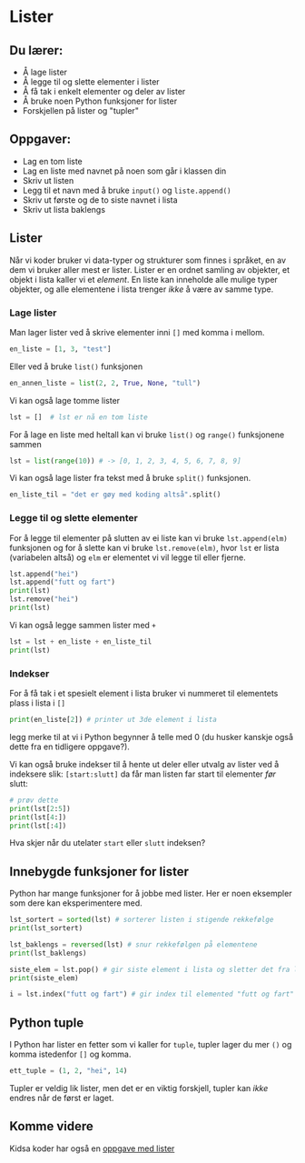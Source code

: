 # Lister

## Du lærer:
* Å lage lister
* Å legge til og slette elementer i lister
* Å få tak i enkelt elementer og deler av lister
* Å bruke noen Python funksjoner for lister
* Forskjellen på lister og "tupler"

## Oppgaver:
* Lag en tom liste
* Lag en liste med navnet på noen som går i klassen din
* Skriv ut listen
* Legg til et navn med å bruke `input()` og `liste.append()`
* Skriv ut første og de to siste navnet i lista
* Skriv ut lista baklengs

## Lister
Når vi koder bruker vi data-typer og strukturer som finnes i språket, en av
dem vi bruker aller mest er lister. Lister er en ordnet samling av objekter,
et objekt i lista kaller vi et _element_.
En liste kan inneholde alle mulige typer objekter, og alle elementene i
lista trenger _ikke_ å være av samme type.


### Lage lister
Man lager lister ved å skrive elementer inni `[]` med komma i mellom.
```python
en_liste = [1, 3, "test"]
```
Eller ved å bruke `list()` funksjonen
```python
en_annen_liste = list(2, 2, True, None, "tull")
```
Vi kan også lage tomme lister
```python
lst = []  # lst er nå en tom liste
```
For å lage en liste med heltall kan vi bruke `list()` og
`range()` funksjonene sammen
```python
lst = list(range(10)) # -> [0, 1, 2, 3, 4, 5, 6, 7, 8, 9]
```

Vi kan også lage lister fra tekst med å bruke `split()`
funksjonen.
```python
en_liste_til = "det er gøy med koding altså".split()
```

### Legge til og slette elementer
For å legge til elementer på slutten av ei liste kan vi bruke
`lst.append(elm)` funksjonen og for å slette kan vi bruke
`lst.remove(elm)`, hvor `lst` er lista (variabelen altså) og
`elm` er elementet vi vil legge til eller fjerne.
```python
lst.append("hei")
lst.append("futt og fart")
print(lst)
lst.remove("hei")
print(lst)
```
Vi kan også legge sammen lister med `+`
```python
lst = lst + en_liste + en_liste_til
print(lst)
```


### Indekser
For å få tak i et spesielt element i lista bruker vi nummeret til
elementets plass i lista i `[]`
```python
print(en_liste[2]) # printer ut 3de element i lista
```
legg merke til at vi i Python begynner å telle med 0 (du husker kanskje
også dette fra en tidligere oppgave?).

Vi kan også bruke indekser til å hente ut deler eller utvalg av lister
ved å indeksere slik: `[start:slutt]` da får man listen far start til
elementer _før_ slutt:
```python
# prøv dette
print(lst[2:5])
print(lst[4:])
print(lst[:4])
```
Hva skjer når du utelater `start` eller `slutt` indeksen?


## Innebygde funksjoner for lister
Python har mange funksjoner for å jobbe med lister.
Her er noen eksempler som dere kan eksperimentere med.
```python
lst_sortert = sorted(lst) # sorterer listen i stigende rekkefølge
print(lst_sortert)

lst_baklengs = reversed(lst) # snur rekkefølgen på elementene
print(lst_baklengs)

siste_elem = lst.pop() # gir siste element i lista og sletter det fra lista
print(siste_elem)

i = lst.index("futt og fart") # gir index til elemented "futt og fart"
```


## Python tuple
I Python har lister en fetter som vi kaller for `tuple`, tupler lager du mer `()`
og komma istedenfor `[]` og komma.
```python
ett_tuple = (1, 2, "hei", 14)
```

Tupler er veldig lik lister, men det er en viktig forskjell, tupler kan _ikke_
endres når de først er laget.


## Komme videre
Kidsa koder har også en
[oppgave med lister](http://oppgaver.kidsakoder.no/python/lister_og_indekser/lister_og_indekser.html)

